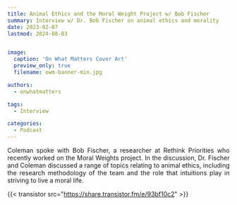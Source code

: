 ```yaml
---
title: Animal Ethics and the Moral Weight Project w/ Bob Fischer
summary: Interview w/ Dr. Bob Fischer on animal ethics and morality
date: 2023-02-07
lastmod: 2024-08-03


image:
  caption: 'On What Matters Cover Art'
  preview_only: true
  filename: owm-banner-min.jpg

authors:
  - onwhatmatters

tags:
  - Interview

categories: 
  - Podcast
---
```


<div style="text-align: justify">
Coleman spoke with Bob Fischer, a researcher at Rethink Priorities who recently worked on the Moral Weights project. In the discussion, Dr. Fischer and Coleman discussed a range of topics relating to animal ethics, including the research methodology of the team and the role that intuitions play in striving to live a moral life. 

{{< transistor src="https://share.transistor.fm/e/93bf10c2" >}}
</div>
